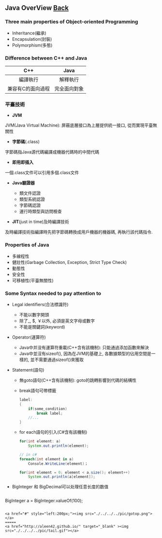 ## Java OverView [Back](./../Java.md)
### Three main properties of Object-oriented Programming
- Inheritance(繼承)
- Encapsulation(封裝)
- Polymorphism(多態)

### Difference between C++ and Java
C++|Java
:----:|:-----:
編譯執行|解釋執行
兼容有C的面向過程|完全面向對象

### 平臺技術
- **JVM**

JVM(Java Virtual Machine): 屏蔽底層接口為上層提供統一接口, 從而實現平臺無關性

- **字節碼**(.class)

字節碼指Java源代碼編譯成機器代碼時的中間代碼

- **即用即插入**

一個.class文件可以引用多個.class文件

- **Java驗證器**

	- 類文件認證
	- 類型系統認證
	- 字節碼認證
	- 運行時類型與訪問檢查

- **JIT**(just in time)及時編譯技術

及時編譯技術指編譯時先把字節碼轉換成用戶機器的機器碼, 再執行該代碼指令.

### Properties of Java
- 多線程性
- 健壯性(Garbage Collection, Exception, Strict Type Check)
- 動態性
- 安全性
- 可移植性(平臺無關性)

### Some Syntax needed to pay attention to
- Legal identifiers(合法標識符) 
	- 不能以數字開頭
	- 除了_, $, ￥以外, 必須是英文字母或數字
	- 不能是關鍵詞(keyword)

- Operator(運算符)
	- Java中并没有運算符重載(C++含有該機制): 只能通過添加函數來解決
	- Java中並沒有sizeof(), 因為在JVM的基礎上, 各數據類型的佔用空間是一樣的, 並不需要通過sizeof()來獲取

- Statement(語句)
	- 無goto語句(C++含有該機制): goto的跳轉影響到代碼的結構性
	- break語句可帶標籤
	
		```Java
		label:
		{
			if(some_condition)
				break label;
			//...
		}
		```
	- for each語句的引入(C#含有該機制)

		```Java
		for(int element: a)
			System.out.println(element);
		```
		```cs
		// in c#
		foreach(int element in a)
			Console.WriteLine(element)；	
		```
		```java
		for(int element = 0; element < a.size(); element++)
			System.out.println(a[element]);
		```

- BigInteger 和 BigDecimal可以处理任意长度的数值

	```Java
BigInteger a = BigInteger.valueOf(100);
```

<a href="#" style="left:200px;"><img src="./../../../pic/gotop.png"></a>
=====
<a href="http://aleen42.github.io/" target="_blank" ><img src="./../../../pic/tail.gif"></a>
